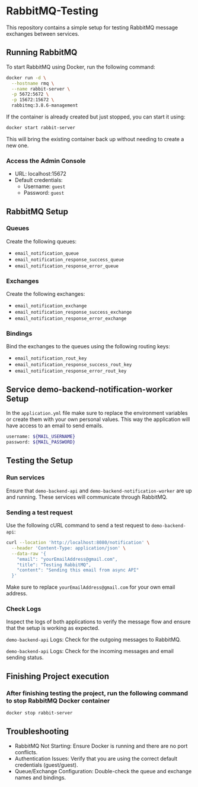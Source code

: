 # RabbitMQ-Testing

This repository contains a simple setup for testing RabbitMQ message exchanges between services.

## Running RabbitMQ

To start RabbitMQ using Docker, run the following command:

```sh
docker run -d \
  --hostname rmq \
  --name rabbit-server \
  -p 5672:5672 \
  -p 15672:15672 \
  rabbitmq:3.8.6-management
```

If the container is already created but just stopped, you can start it using:

```sh
docker start rabbit-server
```

This will bring the existing container back up without needing to create a new one.

### Access the Admin Console

- URL: localhost:15672
- Default credentials:
  - Username: ``` guest ```
  - Password: ``` guest ```

## RabbitMQ Setup

### Queues
Create the following queues:

- ``` email_notification_queue ```
- ``` email_notification_response_success_queue ```
- ``` email_notification_response_error_queue ```

### Exchanges
Create the following exchanges:

- ``` email_notification_exchange ```
- ``` email_notification_response_success_exchange ```
- ``` email_notification_response_error_exchange ```

### Bindings
Bind the exchanges to the queues using the following routing keys:

- ``` email_notification_rout_key ```
- ``` email_notification_response_success_rout_key ```
- ``` email_notification_response_error_rout_key ```

## Service demo-backend-notification-worker Setup

In the ``` application.yml ``` file make sure to replace the environment variables or create them with your own personal values. This way the application will have access to an email to send emails.

```sh
username: ${MAIL_USERNAME}
password: ${MAIL_PASSWORD}
```

## Testing the Setup

### Run services

Ensure that ``` demo-backend-api ``` and ``` demo-backend-notification-worker ``` are up and running. These services will communicate through RabbitMQ.

### Sending a test request

Use the following cURL command to send a test request to ``` demo-backend-api ```:

```sh
curl --location 'http://localhost:8080/notification' \
  --header 'Content-Type: application/json' \
  --data-raw '{
    "email": "yourEmailAddress@gmail.com",
    "title": "Testing RabbitMQ",
    "content": "Sending this email from async API"
  }'
```

Make sure to replace ``` yourEmailAddress@gmail.com ``` for your own email address.

### Check Logs

Inspect the logs of both applications to verify the message flow and ensure that the setup is working as expected.

``` demo-backend-api ``` Logs: Check for the outgoing messages to RabbitMQ.

``` demo-backend-api ``` Logs: Check for the incoming messages and email sending status.

## Finishing Project execution

### After finishing testing the project, run the following command to stop RabbitMQ Docker container

```sh
docker stop rabbit-server
```

## Troubleshooting

- RabbitMQ Not Starting: Ensure Docker is running and there are no port conflicts.
- Authentication Issues: Verify that you are using the correct default credentials (guest/guest).
- Queue/Exchange Configuration: Double-check the queue and exchange names and bindings.

